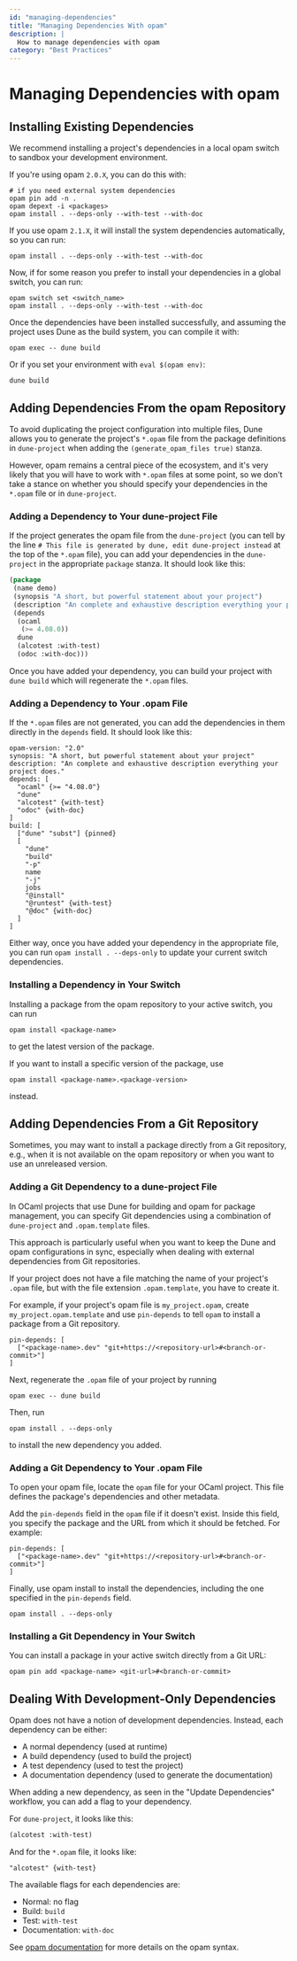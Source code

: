 ```yaml
---
id: "managing-dependencies"
title: "Managing Dependencies With opam"
description: |
  How to manage dependencies with opam
category: "Best Practices"
---
```


# Managing Dependencies with opam

## Installing Existing Dependencies

We recommend installing a project's dependencies in a local opam switch to sandbox your development environment.

If you're using opam `2.0.X`, you can do this with:

```
# if you need external system dependencies
opam pin add -n .
opam depext -i <packages>
opam install . --deps-only --with-test --with-doc
```

If you use opam `2.1.X`, it will install the system dependencies automatically, so you can run:

```
opam install . --deps-only --with-test --with-doc
```

Now, if for some reason you prefer to install your dependencies in a global switch, you can run:

```
opam switch set <switch_name>
opam install . --deps-only --with-test --with-doc
```

Once the dependencies have been installed successfully, and assuming the project uses Dune as the build system, you can compile it with:

```
opam exec -- dune build
```

Or if you set your environment with `eval $(opam env)`:

```
dune build
```

## Adding Dependencies From the opam Repository

To avoid duplicating the project configuration into multiple files, Dune allows you to generate the project's `*.opam` file from the 
package definitions in `dune-project` when adding the `(generate_opam_files true)` stanza.

However, opam remains a central piece of the ecosystem, and it's very likely that you will have to work with `*.opam` files at some point,
so we don't take a stance on whether you should specify your dependencies in the `*.opam` file or in `dune-project`.

### Adding a Dependency to Your dune-project File

If the project generates the opam file from the `dune-project` (you can tell by the line `# This file is generated by dune, edit dune-project instead` at the top of the `*.opam` file), you can add your dependencies in the `dune-project` in the appropriate `package` stanza. It should look like this:

```lisp
(package
 (name demo)
 (synopsis "A short, but powerful statement about your project")
 (description "An complete and exhaustive description everything your project does.")
 (depends
  (ocaml
   (>= 4.08.0))
  dune
  (alcotest :with-test)
  (odoc :with-doc)))
```

Once you have added your dependency, you can build your project with `dune build` which will regenerate the `*.opam` files.

### Adding a Dependency to Your .opam File

If the `*.opam` files are not generated, you can add the dependencies in them directly in the `depends` field. It should look like this:


```opam
opam-version: "2.0"
synopsis: "A short, but powerful statement about your project"
description: "An complete and exhaustive description everything your project does."
depends: [
  "ocaml" {>= "4.08.0"}
  "dune"
  "alcotest" {with-test}
  "odoc" {with-doc}
]
build: [
  ["dune" "subst"] {pinned}
  [
    "dune"
    "build"
    "-p"
    name
    "-j"
    jobs
    "@install"
    "@runtest" {with-test}
    "@doc" {with-doc}
  ]
]
```

Either way, once you have added your dependency in the appropriate file, you can run `opam install . --deps-only` to update your current switch dependencies.

### Installing a Dependency in Your Switch

Installing a package from the opam repository to your active switch, you can run
```
opam install <package-name>
```

to get the latest version of the package.

If you want to install a specific version of the package, use
```
opam install <package-name>.<package-version>
```

instead.

## Adding Dependencies From a Git Repository

Sometimes, you may want to install a package directly from a Git repository, e.g., when it is not available on the opam repository or when you want to use an unreleased version.

### Adding a Git Dependency to a dune-project File

In OCaml projects that use Dune for building and opam for package management, you can specify Git dependencies using a combination of `dune-project` and `.opam.template` files.

This approach is particularly useful when you want to keep the Dune and opam configurations in sync, especially when dealing with external dependencies from Git repositories.

If your project does not have a file matching the name of your project's `.opam` file, but with the file extension `.opam.template`, you have to create it.

For example, if your project's opam file is `my_project.opam`, create `my_project.opam.template` and use `pin-depends` to tell `opam` to install a package from a Git repository.

```
pin-depends: [
  ["<package-name>.dev" "git+https://<repository-url>#<branch-or-commit>"]
]
```

Next, regenerate the `.opam` file of your project by running
```
opam exec -- dune build
```

Then, run
```
opam install . --deps-only
```

to install the new dependency you added.

### Adding a Git Dependency to Your .opam File

To open your opam file, locate the `opam` file for your OCaml project. This file defines the package's dependencies and other metadata.

Add the `pin-depends` field in the `opam` file if it doesn't exist. Inside this field, you specify the package and the URL from which it should be fetched. For example:

```
pin-depends: [
  ["<package-name>.dev" "git+https://<repository-url>#<branch-or-commit>"]
]
```

Finally, use opam install to install the dependencies, including the one specified in the `pin-depends` field.

```
opam install . --deps-only
```

### Installing a Git Dependency in Your Switch

You can install a package in your active switch directly from a Git URL:

```
opam pin add <package-name> <git-url>#<branch-or-commit>
```

## Dealing With Development-Only Dependencies

Opam does not have a notion of development dependencies. Instead, each dependency can be either:

- A normal dependency (used at runtime)
- A build dependency (used to build the project)
- A test dependency (used to test the project)
- A documentation dependency (used to generate the documentation)

When adding a new dependency, as seen in the "Update Dependencies" workflow, you can add a flag to your dependency.

For `dune-project`, it looks like this:

```lisp
(alcotest :with-test)
```

And for the `*.opam` file, it looks like:

```opam
"alcotest" {with-test}
```

The available flags for each dependencies are:

- Normal: no flag
- Build: `build`
- Test: `with-test`
- Documentation: `with-doc`

See [opam documentation](https://opam.ocaml.org/doc/Manual.html#Package-variables) for more details on the opam syntax.
